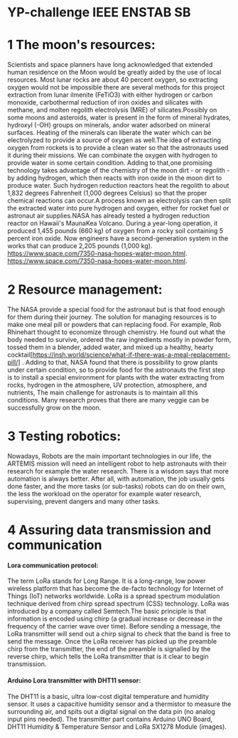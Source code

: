 # YP-challenge IEEE ENSTAB SB
# 1 The moon's resources:
Scientists and space planners have long acknowledged that extended human residence on the Moon would be greatly aided by the use of local resources. Most lunar rocks are about 40 percent oxygen, so extracting oxygen would not be impossible there are several methods for this project extraction from lunar ilmenite (FeTiO3) with either hydrogen or carbon monoxide, carbothermal reduction of iron oxides and silicates with methane, and  molten regolith electrolysis (MRE) of silicates.Possibly on some moons and asteroids, water is present in the form of mineral hydrates, hydroxyl (-OH) groups on minerals, andor water adsorbed on mineral surfaces. Heating of the minerals can liberate the water which can be electrolyzed to provide a source of oxygen as well.The idea of extracting oxygen from rockets is to provide a clean water so that the astronauts used it during their missions. We can combinate the oxygen with hydrogen to provide water in some certain condition. Adding to that,one promising technology takes advantage of the chemistry of the moon dirt - or regolith - by adding hydrogen, which then reacts with iron oxide in the moon dirt to produce water. Such hydrogen reduction reactors heat the regolith to about 1,832 degrees Fahrenheit (1,000 degrees Celsius) so that the proper chemical reactions can occur.A process known as electrolysis can then split the extracted water into pure hydrogen and oxygen, either for rocket fuel or astronaut air supplies.NASA has already tested a hydrogen reduction reactor on Hawaii's MaunaKea Volcano. During a year-long operation, it produced 1,455 pounds (660 kg) of oxygen from a rocky soil containing 5 percent iron oxide. Now engineers have a second-generation system in the works that can produce 2,205 pounds (1,000 kg). https://www.space.com/7350-nasa-hopes-water-moon.html.
https://www.space.com/7350-nasa-hopes-water-moon.html.
# 2 Resource management:
The NASA provide a special food for the astronaut but is that food enough for them during their journey. The solution for managing resources is to make one meal pill or powders that can replacing food. For example, Rob Rhinehart thought to economize through chemistry. He found out what the body needed to survive, ordered the raw ingredients mostly in powder form, tossed them in a blender, added water, and mixed up a healthy, hearty cocktail[https://insh.world/science/what-if-there-was-a-meal-replacement-pill/] . Adding to that, NASA found that there is possibility to grow plants under certain condition, so to provide food for the astronauts the first step is to install a special environment for plants with the water extracting from rocks, hydrogen in the atmosphere, UV protection, atmosphere, and nutrients, The main challenge for astronauts is to maintain all this conditions. Many research proves that there are many veggie can be successfully grow on the moon.
# 3 Testing robotics:
Nowadays, Robots are the main important technologies in our life, the ARTEMIS mission will need an intelligent robot to help astronauts with their research for example the water research.  There is a wisdom says that more automation is always better. After all, with automation, the job usually gets done faster, and the more tasks (or sub-tasks) robots can do on their own, the less the workload on the operator for example water research, supervising, prevent dangers and many other tasks. 
# 4 Assuring data transmission and communication
#### Lora communication protocol:
The term LoRa stands for Long Range. It is a long-range, low power wireless platform that has become the de-facto technology for Internet of Things (IoT) networks worldwide. LoRa is a spread spectrum modulation technique derived from chirp spread spectrum (CSS) technology. LoRa was introduced by a company called Semtech.The basic principle is that information is encoded using chirp (a gradual increase or decrease in the frequency of the carrier wave over time). Before sending a message, the LoRa transmitter will send out a chirp signal to check that the band is free to send the message. Once the LoRa receiver has picked up the preamble chirp from the transmitter, the end of the preamble is signalled by the reverse chirp, which tells the LoRa transmitter that is it clear to begin transmission.
#### Arduino Lora transmitter with DHT11 sensor:
The DHT11 is a basic, ultra low-cost digital temperature and humidity sensor. It uses a capacitive humidity sensor and a thermistor to measure the surrounding air, and spits out a digital signal on the data pin (no analog input pins needed).
The transmitter part contains Arduino UNO Board, DHT11 Humidity & Temperature Sensor and LoRa SX1278 Module (images).
